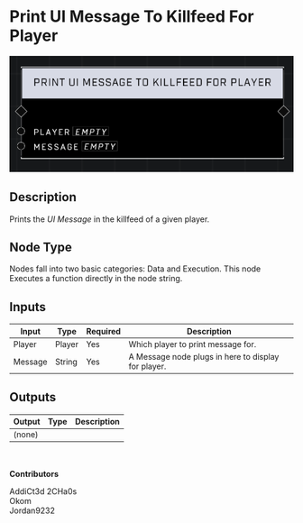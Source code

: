 # Print UI Message To Killfeed For Player
![](../../../.gitbook/assets/print-ui-message-to-killfeed-for-player.png)
## Description
Prints the _UI Message_ in the killfeed of a given player.  

## Node Type
Nodes fall into two basic categories: Data and Execution. This node Executes a function directly in the node string.

## Inputs
| Input | Type | Required | Description |
|------------------|------------------|----------|--------------------------------------------------------------|
| Player | Player | Yes | Which player to print message for. |
| Message | String | Yes | A Message node plugs in here to display for player. |

## Outputs
| Output | Type | Description |
|------------------|------------------|--------------------------------------------------------------|
| (none) | | |

\
\
**Contributors**

AddiCt3d 2CHa0s \
Okom \
Jordan9232